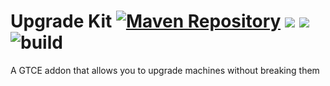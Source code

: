 Upgrade Kit
[![Maven Repository](https://img.shields.io/maven-metadata/v/https/maven.misterpemodder.com/libs-release/com/misterpemodder/upgradekit/maven-metadata.xml.svg)](https://maven.misterpemodder.com/libs-release/com/misterpemodder/upgradekit)
[![](http://cf.way2muchnoise.eu/full_382711_downloads.svg)](https://minecraft.curseforge.com/projects/upgradekit)
[![](http://cf.way2muchnoise.eu/versions/For%20MC_382711_all.svg)](https://minecraft.curseforge.com/projects/upgradekit)
![build](https://github.com/MisterPeModder/UpgradeKit/workflows/Main/badge.svg)
=========================

A GTCE addon that allows you to upgrade machines without breaking them